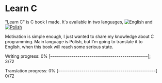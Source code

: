 # Learn C

"Learn C" is C book I made. It's available in two languages, [![English](https://github.com/KrzysztofSzewczyk/markdown-here/raw/master/common/english.bmp "English")](English) and [![Polish](https://github.com/KrzysztofSzewczyk/markdown-here/raw/master/common/polish.bmp "Polish")](Polish)
 
Motivation is simple enough, I just wanted to share my knowledge about C programming.
Main language is Polish, but I'm going to translate it to English, when this book will reach some serious state.

Writing progress: 0% [--------------------------------------------------]; 3/72

Translation progress: 0% [--------------------------------------------------] 0/72
